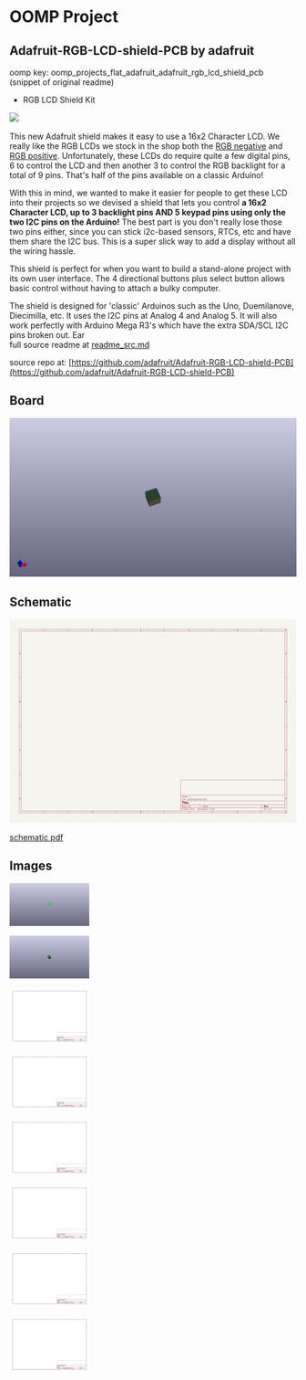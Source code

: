 # OOMP Project  
## Adafruit-RGB-LCD-shield-PCB  by adafruit  
  
oomp key: oomp_projects_flat_adafruit_adafruit_rgb_lcd_shield_pcb  
(snippet of original readme)  
  
- RGB LCD Shield Kit  
  
<a href="http://www.adafruit.com/products/714"><img src="assets/board.jpg?raw=true" width="500px"></a>  
  
This new Adafruit shield makes it easy to use a 16x2 Character LCD. We really like the RGB LCDs we stock in the shop both the [RGB negative](http://www.adafruit.com/products/399) and [RGB positive](http://www.adafruit.com/products/398). Unfortunately, these LCDs do require quite a few digital pins, 6 to control the LCD and then another 3 to control the RGB backlight for a total of 9 pins. That's half of the pins available on a classic Arduino!  
  
With this in mind, we wanted to make it easier for people to get these LCD into their projects so we devised a shield that lets you control __a 16x2 Character LCD, up to 3 backlight pins AND 5 keypad pins using only the two I2C pins on the Arduino!__ The best part is you don't really lose those two pins either, since you can stick i2c-based sensors, RTCs, etc and have them share the I2C bus. This is a super slick way to add a display without all the wiring hassle.  
  
This shield is perfect for when you want to build a stand-alone project with its own user interface. The 4 directional buttons plus select button allows basic control without having to attach a bulky computer.  
  
The shield is designed for 'classic' Arduinos such as the Uno, Duemilanove, Diecimilla, etc. It uses the I2C pins at Analog 4 and Analog 5. It will also work perfectly with Arduino Mega R3's which have the extra SDA/SCL I2C pins broken out. Ear  
  full source readme at [readme_src.md](readme_src.md)  
  
source repo at: [https://github.com/adafruit/Adafruit-RGB-LCD-shield-PCB](https://github.com/adafruit/Adafruit-RGB-LCD-shield-PCB)  
## Board  
  
[![working_3d.png](working_3d_600.png)](working_3d.png)  
## Schematic  
  
[![working_schematic.png](working_schematic_600.png)](working_schematic.png)  
  
[schematic pdf](working_schematic.pdf)  
## Images  
  
[![working_3D_bottom.png](working_3D_bottom_140.png)](working_3D_bottom.png)  
  
[![working_3D_top.png](working_3D_top_140.png)](working_3D_top.png)  
  
[![working_assembly_page_01.png](working_assembly_page_01_140.png)](working_assembly_page_01.png)  
  
[![working_assembly_page_02.png](working_assembly_page_02_140.png)](working_assembly_page_02.png)  
  
[![working_assembly_page_03.png](working_assembly_page_03_140.png)](working_assembly_page_03.png)  
  
[![working_assembly_page_04.png](working_assembly_page_04_140.png)](working_assembly_page_04.png)  
  
[![working_assembly_page_05.png](working_assembly_page_05_140.png)](working_assembly_page_05.png)  
  
[![working_assembly_page_06.png](working_assembly_page_06_140.png)](working_assembly_page_06.png)  
